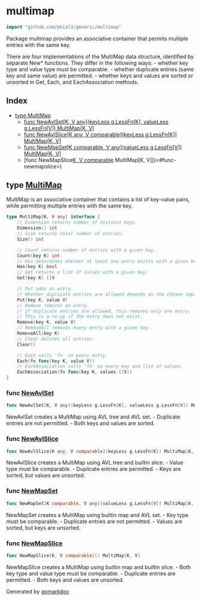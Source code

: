 <!-- Code generated by gomarkdoc. DO NOT EDIT -->

# multimap

```go
import "github.com/phial3/generic/multimap"
```

Package multimap provides an associative container that permits multiple entries with the same key\.

There are four implementations of the MultiMap data structure\, identified by separate New\* functions\. They differ in the following ways: \- whether key type and value type must be comparable\. \- whether duplicate entries \(same key and same value\) are permitted\. \- whether keys and values are sorted or unsorted in Get\, Each\, and EachAssociation methods\.

## Index

- [type MultiMap](<#type-multimap>)
  - [func NewAvlSet[K, V any](keyLess g.LessFn[K], valueLess g.LessFn[V]) MultiMap[K, V]](<#func-newavlset>)
  - [func NewAvlSlice[K any, V comparable](keyLess g.LessFn[K]) MultiMap[K, V]](<#func-newavlslice>)
  - [func NewMapSet[K comparable, V any](valueLess g.LessFn[V]) MultiMap[K, V]](<#func-newmapset>)
  - [func NewMapSlice[K, V comparable]() MultiMap[K, V]](<#func-newmapslice>)


## type [MultiMap](<https://github.com/phial3/generic/blob/master/multimap/multimap.go#L11-L40>)

MultiMap is an associative container that contains a list of key\-value pairs\, while permitting multiple entries with the same key\.

```go
type MultiMap[K, V any] interface {
    // Dimension returns number of distinct keys.
    Dimension() int
    // Size returns total number of entries.
    Size() int

    // Count returns number of entries with a given key.
    Count(key K) int
    // Has determines whether at least one entry exists with a given key.
    Has(key K) bool
    // Get returns a list of values with a given key.
    Get(key K) []V

    // Put adds an entry.
    // Whether duplicate entries are allowed depends on the chosen implementation.
    Put(key K, value V)
    // Remove removes an entry.
    // If duplicate entries are allowed, this removes only one entry.
    // This is a no-op if the entry does not exist.
    Remove(key K, value V)
    // RemoveAll removes every entry with a given key.
    RemoveAll(key K)
    // Clear deletes all entries.
    Clear()

    // Each calls 'fn' on every entry.
    Each(fn func(key K, value V))
    // EachAssociation calls 'fn' on every key and list of values.
    EachAssociation(fn func(key K, values []V))
}
```

### func [NewAvlSet](<https://github.com/phial3/generic/blob/master/multimap/avl.go#L109>)

```go
func NewAvlSet[K, V any](keyLess g.LessFn[K], valueLess g.LessFn[V]) MultiMap[K, V]
```

NewAvlSet creates a MultiMap using AVL tree and AVL set\. \- Duplicate entries are not permitted\. \- Both keys and values are sorted\.

### func [NewAvlSlice](<https://github.com/phial3/generic/blob/master/multimap/avl.go#L95>)

```go
func NewAvlSlice[K any, V comparable](keyLess g.LessFn[K]) MultiMap[K, V]
```

NewAvlSlice creates a MultiMap using AVL tree and builtin slice\. \- Value type must be comparable\. \- Duplicate entries are permitted\. \- Keys are sorted\, but values are unsorted\.

### func [NewMapSet](<https://github.com/phial3/generic/blob/master/multimap/map.go#L108>)

```go
func NewMapSet[K comparable, V any](valueLess g.LessFn[V]) MultiMap[K, V]
```

NewMapSet creates a MultiMap using builtin map and AVL set\. \- Key type must be comparable\. \- Duplicate entries are not permitted\. \- Values are sorted\, but keys are unsorted\.

### func [NewMapSlice](<https://github.com/phial3/generic/blob/master/multimap/map.go#L94>)

```go
func NewMapSlice[K, V comparable]() MultiMap[K, V]
```

NewMapSlice creates a MultiMap using builtin map and builtin slice\. \- Both key type and value type must be comparable\. \- Duplicate entries are permitted\. \- Both keys and values are unsorted\.



Generated by [gomarkdoc](<https://github.com/princjef/gomarkdoc>)
